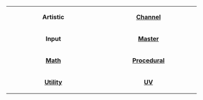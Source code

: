 <table align="center">
    <tr>
        <td width="288"><p align="center"><b>Artistic</b></p></td>
        <td width="288"><p align="center"><b><a href="https://github.com/Unity-Technologies/ShaderGraph/wiki/Channel-Nodes">Channel</a></b></p></td>
    </tr>
    <tr>
        <td width="288"><p align="center"><b>Input</b></p></td>
        <td width="288"><p align="center"><b><a href="https://github.com/Unity-Technologies/ShaderGraph/wiki/Master-Nodes">Master</a></b></p></td>
    </tr>
    <tr>
        <td width="288"><p align="center"><b><a href="https://github.com/Unity-Technologies/ShaderGraph/wiki/Math-Nodes">Math</a></b></p></td>
        <td width="288"><p align="center"><b><a href="https://github.com/Unity-Technologies/ShaderGraph/wiki/Procedural-Nodes">Procedural</a></b></p></td>
    </tr>
    <tr>
        <td width="288"><p align="center"><b><a href="https://github.com/Unity-Technologies/ShaderGraph/wiki/Utility-Nodes">Utility</a></b></p></td>
        <td width="288"><p align="center"><b><a href="https://github.com/Unity-Technologies/ShaderGraph/wiki/UV-Nodes">UV</a></b></p></td>
    </tr>
</table>